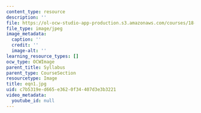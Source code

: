```yaml
---
content_type: resource
description: ''
file: https://ol-ocw-studio-app-production.s3.amazonaws.com/courses/18-155-differential-analysis-fall-2004/c7b5319ed665e3620f34407d3e3b3221_eqn1.jpg
file_type: image/jpeg
image_metadata:
  caption: ''
  credit: ''
  image-alt: ''
learning_resource_types: []
ocw_type: OCWImage
parent_title: Syllabus
parent_type: CourseSection
resourcetype: Image
title: eqn1.jpg
uid: c7b5319e-d665-e362-0f34-407d3e3b3221
video_metadata:
  youtube_id: null
---
```

